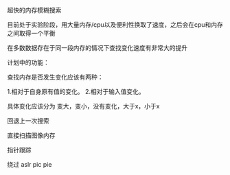 超快的内存模糊搜索

目前处于实验阶段，用大量内存/cpu以及便利性换取了速度，之后会在cpu和内存之间取得一个平衡

在多数数据存在于同一段内存的情况下查找变化速度有非常大的提升

计划中的功能：

查找内存是否发生变化应该有两种：

1.相对于自身原有值的变化。
2.相对于输入值变化。

具体变化应该分为 变大，变小，没有变化，大于x，小于x

回退上一次搜索

直接扫描图像内存

指针跟踪

绕过 aslr pic pie
